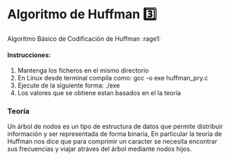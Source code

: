 # Algoritmo de Huffman :three:
Algoritmo Básico de Codificación de Huffman :rage1:

#### Instrucciones: 
1. Mantenga los ficheros en el mismo directorio
2. En Linux desde terminal compila como: gcc -o exe huffman_pry.c
3. Ejecute de la siguiente forma: ./exe
4. Los valores que se obtiene estan basados en el la teoría

### Teoría
Un árbol de nodos es un tipo de estructura de datos que permite 
distribuir información y ser representada de forma binaria, En 
particular la teoría de Huffman nos dice que para comprimir un
caracter se necesita encontrar sus frecuencias y viajar 
atráves del árbol mediante nodos hijos.
